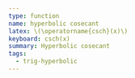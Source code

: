 ```yaml
---
type: function
name: hyperbolic cosecant
latex: \(\operatorname{csch}(x)\)
keyboard: csch(x)
summary: Hyperbolic cosecant
tags:
  - trig-hyperbolic
---
```

